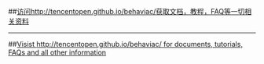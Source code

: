 ##[访问http://tencentopen.github.io/behaviac/获取文档，教程，FAQ等一切相关资料](http://tencentopen.github.io/behaviac/)

---------------------------------------------
##[Visist http://tencentopen.github.io/behaviac/ for documents, tutorials, FAQs and all other information](http://tencentopen.github.io/behaviac/)
